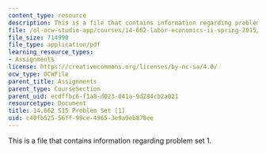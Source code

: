 ```yaml
---
content_type: resource
description: This is a file that contains information regarding problem set 1.
file: /ol-ocw-studio-app/courses/14-662-labor-economics-ii-spring-2015/c40fb52556ff99ce49653e9a9eb878ee_MIT14_662S15_pset1.pdf
file_size: 714990
file_type: application/pdf
learning_resource_types:
- Assignments
license: https://creativecommons.org/licenses/by-nc-sa/4.0/
ocw_type: OCWFile
parent_title: Assignments
parent_type: CourseSection
parent_uid: ecdffbc6-f1a8-d023-041a-9d284cb2a021
resourcetype: Document
title: 14.662 S15 Problem Set [1]
uid: c40fb525-56ff-99ce-4965-3e9a9eb878ee
---
```

This is a file that contains information regarding problem set 1.